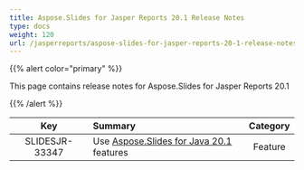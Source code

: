 ```yaml
---
title: Aspose.Slides for Jasper Reports 20.1 Release Notes
type: docs
weight: 120
url: /jasperreports/aspose-slides-for-jasper-reports-20-1-release-notes/
---
```


{{% alert color="primary" %}} 

This page contains release notes for Aspose.Slides for Jasper Reports 20.1

{{% /alert %}} 

|**Key** |**Summary** |**Category** |
| :-: | :- | :-: |
|SLIDESJR-33347|Use [Aspose.Slides for Java 20.1](https://docs.aspose.com/slides/java/aspose-slides-for-java-20-1-release-notes/) features|Feature|



